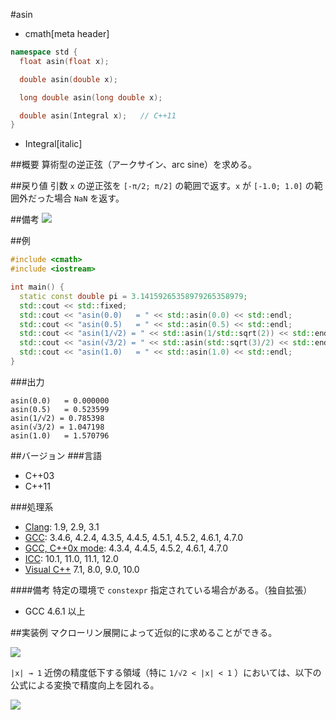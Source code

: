 #asin
* cmath[meta header]

```cpp
namespace std {
  float asin(float x);

  double asin(double x);

  long double asin(long double x);

  double asin(Integral x);   // C++11
}
```
* Integral[italic]

##概要
算術型の逆正弦（アークサイン、arc sine）を求める。


##戻り値
引数 `x` の逆正弦を `[-π/2; π/2]` の範囲で返す。`x` が `[-1.0; 1.0]` の範囲外だった場合 `NaN` を返す。


##備考
![](https://raw.github.com/cpprefjp/image/master/reference/cmath/asin/asin.png)



##例
```cpp
#include <cmath>
#include <iostream>

int main() {
  static const double pi = 3.14159265358979265358979;
  std::cout << std::fixed;
  std::cout << "asin(0.0)   = " << std::asin(0.0) << std::endl;
  std::cout << "asin(0.5)   = " << std::asin(0.5) << std::endl;
  std::cout << "asin(1/√2) = " << std::asin(1/std::sqrt(2)) << std::endl;
  std::cout << "asin(√3/2) = " << std::asin(std::sqrt(3)/2) << std::endl;
  std::cout << "asin(1.0)   = " << std::asin(1.0) << std::endl;
}
```

###出力
```
asin(0.0)   = 0.000000
asin(0.5)   = 0.523599
asin(1/√2) = 0.785398
asin(√3/2) = 1.047198
asin(1.0)   = 1.570796
```

##バージョン
###言語
- C++03
- C++11

###処理系
- [Clang](/implementation.md#clang): 1.9, 2.9, 3.1
- [GCC](/implementation.md#gcc): 3.4.6, 4.2.4, 4.3.5, 4.4.5, 4.5.1, 4.5.2, 4.6.1, 4.7.0
- [GCC, C++0x mode](/implementation.md#gcc): 4.3.4, 4.4.5, 4.5.2, 4.6.1, 4.7.0
- [ICC](/implementation.md#icc): 10.1, 11.0, 11.1, 12.0
- [Visual C++](/implementation.md#visual_cpp) 7.1, 8.0, 9.0, 10.0

####備考
特定の環境で `constexpr` 指定されている場合がある。（独自拡張）
- GCC 4.6.1 以上


##実装例
マクローリン展開によって近似的に求めることができる。

![](https://raw.github.com/cpprefjp/image/master/reference/cmath/asin/asin_mac.png)


`|x| → 1` 近傍の精度低下する領域（特に `1/√2 < |x| < 1` ）においては、以下の公式による変換で精度向上を図れる。

![](https://raw.github.com/cpprefjp/image/master/reference/cmath/asin/asin_formula.png)



